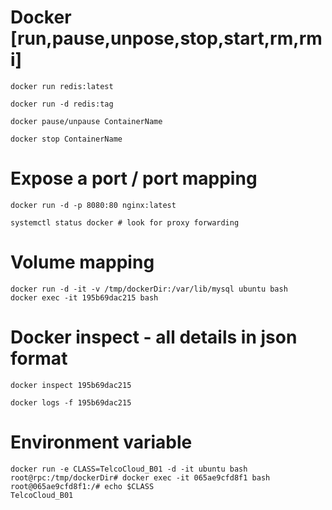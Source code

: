 # Docker [run,pause,unpose,stop,start,rm,rmi]

```
docker run redis:latest

docker run -d redis:tag

docker pause/unpause ContainerName

docker stop ContainerName

```


# Expose a port / port mapping


```
docker run -d -p 8080:80 nginx:latest

systemctl status docker # look for proxy forwarding

```


# Volume mapping


```
docker run -d -it -v /tmp/dockerDir:/var/lib/mysql ubuntu bash
docker exec -it 195b69dac215 bash

```


# Docker inspect - all details in json format 
```
docker inspect 195b69dac215
```


```
docker logs -f 195b69dac215
```



# Environment variable

```
docker run -e CLASS=TelcoCloud_B01 -d -it ubuntu bash
root@rpc:/tmp/dockerDir# docker exec -it 065ae9cfd8f1 bash
root@065ae9cfd8f1:/# echo $CLASS
TelcoCloud_B01

```
